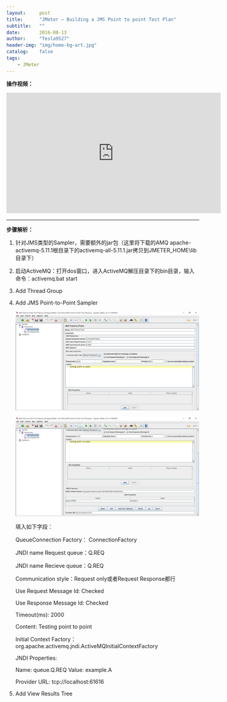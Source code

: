 ```yaml
---
layout:     post
title:      "JMeter – Building a JMS Point to point Test Plan"
subtitle:   ""
date:       2016-08-13
author:     "Tesla9527"
header-img: "img/home-bg-art.jpg"
catalog:    false
tags:
    - JMeter
---
```


**操作视频：**

<iframe width="560" height="315" src="https://www.youtube.com/embed/GEFonZ3zjC4" frameborder="0" allowfullscreen></iframe>

---

**步骤解析：**


1. 针对JMS类型的Sampler，需要额外的jar包（这里将下载的AMQ apache-activemq-5.11.1根目录下的activemq-all-5.11.1.jar拷贝到JMETER_HOME\lib目录下）

2. 启动ActiveMQ：打开dos窗口，进入ActiveMQ解压目录下的bin目录，输入命令：activemq.bat start

3. Add Thread Group

4. Add JMS Point-to-Point Sampler

    ![img](/img/in-post/JMeter17.jpg)

    ![img](/img/in-post/JMeter18.jpg)

    填入如下字段：

    QueueConnection Factory： ConnectionFactory

    JNDI name Request queue：Q.REQ

    JNDI name Recieve queue：Q.REQ

    Communication style：Request only或者Request Response都行

    Use Request Message Id: Checked

    Use Response Message Id: Checked

    Timeout(ms): 2000

    Content: Testing point to point

    Initial Context Factory：org.apache.activemq.jndi.ActiveMQInitialContextFactory

    JNDI Properties:

    Name: queue.Q.REQ    Value: example.A

    Provider URL: tcp://localhost:61616

5. Add View Results Tree
